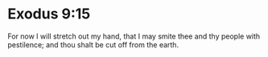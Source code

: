 # Exodus 9:15

For now I will stretch out my hand, that I may smite thee and thy people with pestilence; and thou shalt be cut off from the earth.